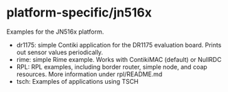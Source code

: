 # platform-specific/jn516x

Examples for the JN516x platform.
* dr1175: simple Contiki application for the DR1175 evaluation board. Prints out sensor values periodically.
* rime: simple Rime example. Works with ContikiMAC (default) or NullRDC
* RPL: RPL examples, including border router, simple node, and coap resources. More information under rpl/README.md
* tsch: Examples of applications using TSCH 